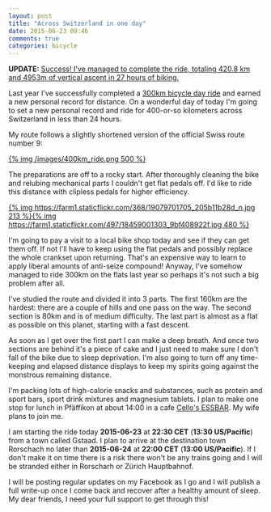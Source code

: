 ```yaml
---
layout: post
title: "Across Switzerland in one day"
date: 2015-06-23 09:46
comments: true
categories: bicycle
---
```


**UPDATE:** [Success! I've managed to complete the ride, totaling 420.8 km and 4953m of vertical ascent in 27 hours of biking.](/blog/2015/06/26/longest-non-stop-bicycle-ride-in-my-life/)

Last year I've successfully completed a [300km bicycle day ride](https://www.strava.com/activities/200401002) and earned a new personal record for distance. On a wonderful day of today I'm going to set a new personal record and ride for 400-or-so kilometers across Switzerland in less than 24 hours.

My route follows a slightly shortened version of the official Swiss route number 9:

[{% img /images/400km_ride.png 500 %}](/images/400km_ride.png)

The preparations are off to a rocky start. After thoroughly cleaning the bike and relubing mechanical parts I couldn't get flat pedals off. I'd like to ride this distance with clipless pedals for higher efficiency.

[{% img https://farm1.staticflickr.com/368/19079701705_205b11b28d_n.jpg 213 %}](https://www.flickr.com/photos/tentaclephotos/19079701705)[{% img https://farm1.staticflickr.com/497/18459001303_9bf408922f.jpg 480 %}](https://www.flickr.com/photos/tentaclephotos/18459001303)

I'm going to pay a visit to a local bike shop today and see if they can get them off. If not I'll have to keep using the flat pedals and possibly replace the whole crankset upon returning. That's an expensive way to learn to apply liberal amounts of anti-seize compound! Anyway, I've somehow managed to ride 300km on the flats last year so perhaps it's not such a big problem after all.

I've studied the route and divided it into 3 parts. The first 160km are the hardest: there are a couple of hills and one pass on the way. The second section is 80km and is of medium difficulty. The last part is almost as a flat as possible on this planet, starting with a fast descent.

As soon as I get over the first part I can make a deep breath. And once two sections are behind it's a piece of cake and I just need to make sure I don't fall of the bike due to sleep deprivation. I'm also going to turn off any time-keeping and elapsed distance displays to keep my spirits going against the monstrous remaining distance.

I'm packing lots of high-calorie snacks and substances, such as protein and sport bars, sport drink mixtures and magnesium tablets. I plan to make one stop for lunch in Pfäffikon at about 14:00 in a cafe [Cello's ESSBAR](http://cellos-essbar.ch/). My wife plans to join me.

I am starting the ride today **2015-06-23** at **22:30 CET** (**13:30 US/Pacific**) from a town called Gstaad. I plan to arrive at the destination town Rorschach no later than **2015-06-24** at **22:00 CET** (**13:00 US/Pacific**). If I don't make it on time there is a risk there won't be any trains going and I will be stranded either in Rorscharh or Zürich Hauptbahnof.

I will be posting regular updates on my Facebook as I go and I will publish a full write-up once I come back and recover after a healthy amount of sleep. My dear friends, I need your full support to get through this!